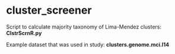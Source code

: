 # cluster_screener

Script to calculate majority taxonomy of Lima-Mendez clusters: **ClstrScrnR.py**

Example dataset that was used in study: **clusters.genome.mci.I14**
